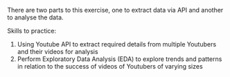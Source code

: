 There are two parts to this exercise, one to extract data via API and another to analyse the data.

Skills to practice:
1) Using Youtube API to extract required details from multiple Youtubers and their videos for analysis
2) Perform Exploratory Data Analysis (EDA) to explore trends and patterns in relation to the success of videos of Youtubers of varying sizes
